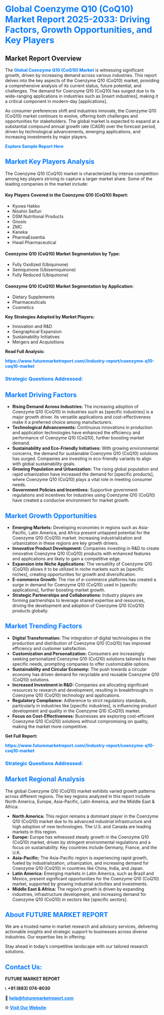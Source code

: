 <h1 style="color: #007BFF;">Global Coenzyme Q10 (CoQ10) Market Report 2025-2033: Driving Factors, Growth Opportunities, and Key Players</h1>

<section id="overview">
<h2>Market Report Overview</h2>
<p>The <a href="https://www.futuremarketreport.com//industry-report/coenzyme-q10-coq10-market" style="color: #007BFF; text-decoration: none;"><strong>Global Coenzyme Q10 (CoQ10) Market</strong></a> is witnessing significant growth, driven by increasing demand across various industries. This report delves into the key aspects of the Coenzyme Q10 (CoQ10) market, providing a comprehensive analysis of its current status, future potential, and challenges. The demand for Coenzyme Q10 (CoQ10) has surged due to its wide-ranging applications in industries such as [insert industries], making it a critical component in modern-day [applications].</p>
<p>As consumer preferences shift and industries innovate, the Coenzyme Q10 (CoQ10) market continues to evolve, offering both challenges and opportunities for stakeholders. The global market is expected to expand at a substantial compound annual growth rate (CAGR) over the forecast period, driven by technological advancements, emerging applications, and increasing investments by major players.</p>
</section>

<section id="overview">
<p><a href="https://www.futuremarketreport.com//request-sample/reportId=77170" style="color: #007BFF; text-decoration: none;"><strong>Explore Sample Report Here</strong></a></p>
</section>

<section id="key-players">
<h2 style="color: #007BFF;">Market Key Players Analysis</h2>
<p>The Coenzyme Q10 (CoQ10) market is characterized by intense competition among key players striving to capture a larger market share. Some of the leading companies in the market include:</p>
<h4>Key Players Covered in the Coenzyme Q10 (CoQ10) Report:</h4>
<ul><li>Kyowa Hakko</li><li>Nisshin Seifun</li><li>DSM Nutritional Products</li><li>Gnosis</li><li>ZMC</li><li>Kaneka</li><li>PharmaEssentia</li><li>Hwail Pharmaceutical</li></ul>
<h4>Coenzyme Q10 (CoQ10) Market Segmentation by Type:</h4>
<ul><li>Fully Oxidized (Ubiquinone)</li><li>Semiquinone (Ubisemiquinone)</li><li>Fully Reduced (Ubiquinone)</li></ul>

<h4>Coenzyme Q10 (CoQ10) Market Segmentation by Application:</h4>
<ul><li>Dietary Supplements</li><li>Pharmaceuticals</li><li>Cosmetics</li></ul>
<p><strong>Key Strategies Adopted by Market Players:</strong></p>
<ul>
<li>Innovation and R&D</li>
<li>Geographical Expansion</li>
<li>Sustainability Initiatives</li>
<li>Mergers and Acquisitions</li>
</ul>
</section>

<section>
<p><strong>Read Full Analysis: </strong></p><a href="https://www.futuremarketreport.com//industry-report/coenzyme-q10-coq10-market" style="color: #007BFF; text-decoration: none;"><strong>https://www.futuremarketreport.com//industry-report/coenzyme-q10-coq10-market</strong></a>
<h3 style="color: #007BFF;">Strategic Questions Addressed:</h3>
</section>

<section id="driving-factors">
<h2 style="color: #007BFF;">Market Driving Factors</h2>
<ul>
<li><strong>Rising Demand Across Industries:</strong> The increasing adoption of Coenzyme Q10 (CoQ10) in industries such as [specific industries] is a major growth driver. Its versatile applications and cost-effectiveness make it a preferred choice among manufacturers.</li>
<li><strong>Technological Advancements:</strong> Continuous innovations in production and application technologies have enhanced the efficiency and performance of Coenzyme Q10 (CoQ10), further boosting market demand.</li>
<li><strong>Sustainability and Eco-Friendly Initiatives:</strong> With growing environmental concerns, the demand for sustainable Coenzyme Q10 (CoQ10) solutions has surged. Companies are investing in eco-friendly variants to align with global sustainability goals.</li>
<li><strong>Growing Population and Urbanization:</strong> The rising global population and rapid urbanization have increased the demand for [specific products], where Coenzyme Q10 (CoQ10) plays a vital role in meeting consumer needs.</li>
<li><strong>Government Policies and Incentives:</strong> Supportive government regulations and incentives for industries using Coenzyme Q10 (CoQ10) have created a conducive environment for market growth.</li>
</ul>
</section>

<section id="growth-opportunities">
<h2 style="color: #007BFF;">Market Growth Opportunities</h2>
<ul>
<li><strong>Emerging Markets:</strong> Developing economies in regions such as Asia-Pacific, Latin America, and Africa present untapped potential for the Coenzyme Q10 (CoQ10) market. Increasing industrialization and urbanization in these regions are key growth drivers.</li>
<li><strong>Innovative Product Development:</strong> Companies investing in R&D to create innovative Coenzyme Q10 (CoQ10) products with enhanced features and applications are likely to gain a competitive edge.</li>
<li><strong>Expansion into Niche Applications:</strong> The versatility of Coenzyme Q10 (CoQ10) allows it to be utilized in niche markets such as [specific niches], creating opportunities for growth and diversification.</li>
<li><strong>E-commerce Growth:</strong> The rise of e-commerce platforms has created a surge in demand for Coenzyme Q10 (CoQ10) used in [specific applications], further boosting market growth.</li>
<li><strong>Strategic Partnerships and Collaborations:</strong> Industry players are forming partnerships to leverage shared expertise and resources, driving the development and adoption of Coenzyme Q10 (CoQ10) products globally.</li>
</ul>
</section>

<section id="trending-factors">
<h2 style="color: #007BFF;">Market Trending Factors</h2>
<ul>
<li><strong>Digital Transformation:</strong> The integration of digital technologies in the production and distribution of Coenzyme Q10 (CoQ10) has improved efficiency and customer satisfaction.</li>
<li><strong>Customization and Personalization:</strong> Consumers are increasingly seeking personalized Coenzyme Q10 (CoQ10) solutions tailored to their specific needs, prompting companies to offer customizable options.</li>
<li><strong>Sustainability and Circular Economy:</strong> The push towards a circular economy has driven demand for recyclable and reusable Coenzyme Q10 (CoQ10) solutions.</li>
<li><strong>Increased Investment in R&D:</strong> Companies are allocating significant resources to research and development, resulting in breakthroughs in Coenzyme Q10 (CoQ10) technology and applications.</li>
<li><strong>Regulatory Compliance:</strong> Adherence to strict regulatory standards, particularly in industries like [specific industries], is influencing product development and quality in the Coenzyme Q10 (CoQ10) market.</li>
<li><strong>Focus on Cost-Effectiveness:</strong> Businesses are exploring cost-efficient Coenzyme Q10 (CoQ10) solutions without compromising on quality, making the market more competitive.</li>
</ul>
</section>

<section>
<p><strong>Get Full Report: </strong></p><a href="https://www.futuremarketreport.com//industry-report/coenzyme-q10-coq10-market" style="color: #007BFF; text-decoration: none;"><strong>https://www.futuremarketreport.com//industry-report/coenzyme-q10-coq10-market</strong></a>
<h3 style="color: #007BFF;">Strategic Questions Addressed:</h3>
</section>


<section id="regional-analysis">
<h2 style="color: #007BFF;">Market Regional Analysis</h2>
<p>The global Coenzyme Q10 (CoQ10) market exhibits varied growth patterns across different regions. The key regions analyzed in this report include North America, Europe, Asia-Pacific, Latin America, and the Middle East & Africa:</p>
<ul>
<li><strong>North America:</strong> This region remains a dominant player in the Coenzyme Q10 (CoQ10) market due to its advanced industrial infrastructure and high adoption of new technologies. The U.S. and Canada are leading markets in this region.</li>
<li><strong>Europe:</strong> Europe has witnessed steady growth in the Coenzyme Q10 (CoQ10) market, driven by stringent environmental regulations and a focus on sustainability. Key countries include Germany, France, and the U.K.</li>
<li><strong>Asia-Pacific:</strong> The Asia-Pacific region is experiencing rapid growth, fueled by industrialization, urbanization, and increasing demand for Coenzyme Q10 (CoQ10) in countries like China, India, and Japan.</li>
<li><strong>Latin America:</strong> Emerging markets in Latin America, such as Brazil and Mexico, present significant opportunities for the Coenzyme Q10 (CoQ10) market, supported by growing industrial activities and investments.</li>
<li><strong>Middle East & Africa:</strong> The region’s growth is driven by expanding industries, infrastructure development, and increasing demand for Coenzyme Q10 (CoQ10) in sectors like [specific sectors].</li>
</ul>
</section>

<footer>
<h2 style="color: #007BFF;">About FUTURE MARKET REPORT</h2>
<p>We are a trusted name in market research and advisory services, delivering actionable insights and strategic support to businesses across diverse industries. Our expertise lies in offering:</p>

<p>Stay ahead in today’s competitive landscape with our tailored research solutions.</p>

<h2 style="color: #007BFF;">Contact Us:</h2>
<p><strong>FUTURE MARKET REPORT</strong></p>
<p>📞 <strong>+91 (883) 074-8030</strong></p>
<p>📧 <strong><a href="mailto:help@futuremarketreport.com" style="color: #007BFF;">help@futuremarketreport.com</a></strong></p>
<p>🌐 <strong><a href="https://www.futuremarketreport.com/" style="color: #007BFF;">Visit Our Website</a></strong></p>
</footer>